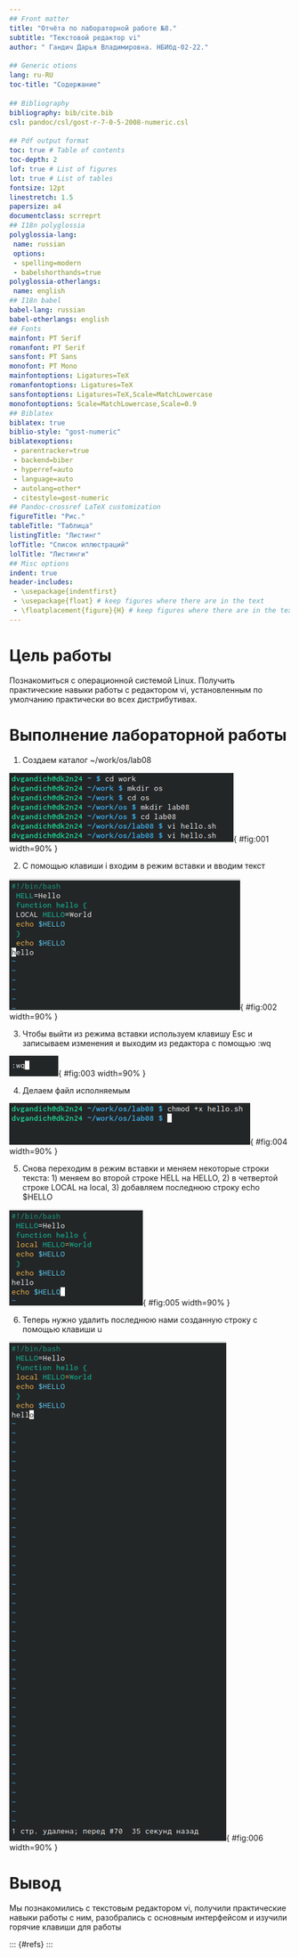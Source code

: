 ```yaml
---
## Front matter
title: "Отчёта по лабораторной работе №8."
subtitle: "Текстовой редактор vi"
author: " Гандич Дарья Владимировна. НБИбд-02-22."

## Generic otions
lang: ru-RU
toc-title: "Содержание"

## Bibliography
bibliography: bib/cite.bib
csl: pandoc/csl/gost-r-7-0-5-2008-numeric.csl

## Pdf output format
toc: true # Table of contents
toc-depth: 2
lof: true # List of figures
lot: true # List of tables
fontsize: 12pt
linestretch: 1.5
papersize: a4
documentclass: scrreprt
## I18n polyglossia
polyglossia-lang:
 name: russian
 options:
 - spelling=modern
 - babelshorthands=true
polyglossia-otherlangs:
 name: english
## I18n babel
babel-lang: russian
babel-otherlangs: english
## Fonts
mainfont: PT Serif
romanfont: PT Serif
sansfont: PT Sans
monofont: PT Mono
mainfontoptions: Ligatures=TeX
romanfontoptions: Ligatures=TeX
sansfontoptions: Ligatures=TeX,Scale=MatchLowercase
monofontoptions: Scale=MatchLowercase,Scale=0.9
## Biblatex
biblatex: true
biblio-style: "gost-numeric"
biblatexoptions:
 - parentracker=true
 - backend=biber
 - hyperref=auto
 - language=auto
 - autolang=other*
 - citestyle=gost-numeric
## Pandoc-crossref LaTeX customization
figureTitle: "Рис."
tableTitle: "Таблица"
listingTitle: "Листинг"
lofTitle: "Список иллюстраций"
lolTitle: "Листинги"
## Misc options
indent: true
header-includes:
 - \usepackage{indentfirst}
 - \usepackage{float} # keep figures where there are in the text
 - \floatplacement{figure}{H} # keep figures where there are in the text
---
```


# Цель работы

Познакомиться с операционной системой Linux. Получить практические навыки работы с редактором vi, установленным по умолчанию практически во всех дистрибутивах.

# Выполнение лабораторной работы

1. Создаем каталог ~/work/os/lab08

![создание каталога](image/1.png){ #fig:001 width=90% }

2. С помощью клавиши i входим в режим вставки и вводим текст

![ввод текста](image/2.png){ #fig:002 width=90% }

3. Чтобы выйти из режима вставки используем клавишу Esc и записываем изменения и выходим из редактора с помощью :wq

![сохранение изменений и выход из редактора](image/3.png){ #fig:003 width=90% }

4. Делаем файл исполняемым

![chmod](image/4.png){ #fig:004 width=90% }

5. Снова переходим в режим вставки и меняем некоторые строки текста: 1) меняем во второй строке HELL на HELLO, 2) в четвертой строке LOCAL на local, 3) добавляем последнюю строку echo $HELLO

![изменение файла](image/5.png){ #fig:005 width=90% }

6. Теперь нужно удалить последнюю нами созданную строку с помощью клавиши u 

![удаление строки](image/6.png){ #fig:006 width=90% }

# Вывод
Мы познакомились с текстовым редактором vi, получили практические навыки работы с ним, разобрались с основным интерфейсом и изучили горячие клавиши для работы

::: {#refs}
:::
